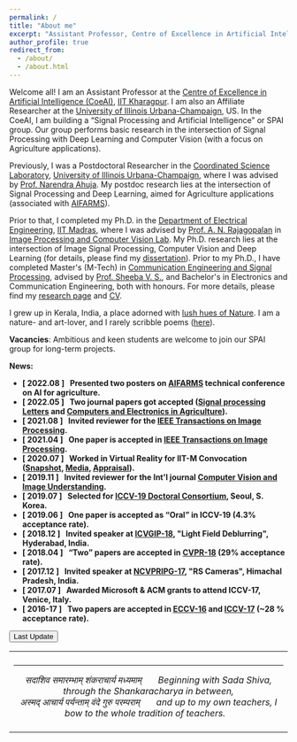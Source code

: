 ```yaml
---
permalink: /
title: "About me"
excerpt: "Assistant Professor, Centre of Excellence in Artificial Intelligence, IIT Kharagpur"
author_profile: true
redirect_from: 
  - /about/
  - /about.html
---
```

Welcome all! I am an Assistant Professor at the [Centre of Excellence in Artificial Intelligence (CoeAI)](http://www.ai.iitkgp.ac.in/), [IIT Kharagpur](https://www.iitkgp.ac.in/). I am also an Affiliate Researcher at the [University of Illinois Urbana-Champaign](https://illinois.edu/), US. 
 In the CoeAI, I am building a &#8220;Signal Processing and Artificial Intelligence&#8221; or SPAI group. Our group performs basic research in the intersection of Signal Processing with Deep Learning and Computer Vision (with a focus on Agriculture applications). 


Previously, I was a  Postdoctoral Researcher in the [Coordinated Science Laboratory](https://csl.illinois.edu/), [University of Illinois Urbana-Champaign](https://illinois.edu/), where I was advised by [Prof. Narendra Ahuja](https://ece.illinois.edu/about/directory/faculty/n-ahuja). My postdoc research lies at the intersection of  Signal Processing and Deep Learning, aimed for Agriculture applications (associated with [AIFARMS](https://aifarms.illinois.edu/)).



Prior to that, I completed my Ph.D. in the [Department of Electrical Engineering](http://www.ee.iitm.ac.in/), [IIT Madras](https://www.iitm.ac.in/), where I was  advised by [Prof. A. N. Rajagopalan](http://www.ee.iitm.ac.in/~raju/) in [Image Processing and Computer Vision Lab](http://www.ee.iitm.ac.in/ipcvlab/). My Ph.D. research lies at the intersection of Image Signal Processing, Computer Vision and Deep Learning (for details, please find my [dissertation](https://maheshmohanmr.github.io/files/phd_thesis_ons.pdf)). Prior to my Ph.D., I have completed Master's (M-Tech) in [Communication Engineering and Signal Processing](http://gectcr.ac.in/electronics-department/m-tech-ec/), advised by [Prof. Sheeba V. S.](http://gectcr.ac.in/about-us/principals-profile/), and Bachelor's in Electronics and Communication Engineering, both with honours. For more details, please find my [research page](https://maheshmohanmr.github.io/publications/) and [CV](https://maheshmohanmr.github.io/cv/).

I grew up in Kerala, India, a place adorned with [lush hues of Nature](https://www.youtube.com/watch?v=ftrFhWrvcLo). I am a nature- and art-lover, and I rarely scribble poems ([here](https://maheshmohanmr.github.io/posts/2019/09/blog-post-2/)).

<strong>Vacancies</strong>: Ambitious and keen students are welcome to join our SPAI group for long-term projects.    

 <strong>News<strong>:
  * &#91; 2022.08 &#93; &nbsp; Presented two posters on [AIFARMS](https://aifarms.illinois.edu/) technical conference on AI for agriculture.
  * &#91; 2022.05 &#93; &nbsp; Two journal papers got accepted ([Signal processing Letters](https://ieeexplore.ieee.org/xpl/RecentIssue.jsp?punumber=97) and [Computers and Electronics in Agriculture](https://www.sciencedirect.com/journal/computers-and-electronics-in-agriculture)).
  * &#91; 2021.08 &#93; &nbsp; Invited reviewer for the [IEEE Transactions on Image Processing](https://ieeexplore.ieee.org/xpl/RecentIssue.jsp?punumber=83).
   * &#91; 2021.04 &#93; &nbsp; One paper is accepted in [IEEE Transactions on Image Processing](https://ieeexplore.ieee.org/xpl/RecentIssue.jsp?punumber=83).
  * &#91; 2020.07 &#93; &nbsp; Worked in Virtual Reality for IIT-M Convocation ([Snapshot](https://www.youtube.com/watch?v=xe79RbOzKnw), [Media](https://www.newindianexpress.com/cities/chennai/2020/oct/26/iit-madras-convocation-held-technology-gives-event-a-touch-of-reality-2215003.html), [Appraisal](https://www.youtube.com/watch?v=kPBeXzUG_MA&feature=youtu.be&t=4064)).
  * &#91; 2019.11 &#93; &nbsp; Invited reviewer for the Int'l journal [Computer Vision and Image Understanding](https://www.journals.elsevier.com/computer-vision-and-image-understanding).
  * &#91; 2019.07 &#93; &nbsp; Selected for [ICCV-19 Doctoral Consortium](http://iccv2019.thecvf.com/program/doctoral_consortium), Seoul, S. Korea.
  * &#91;	2019.06 &#93; &nbsp; One paper is accepted as <q>Oral</q> in ICCV-19 	(4.3% acceptance rate).
  * &#91;	2018.12 &#93; &nbsp; Invited speaker at [ICVGIP-18](https://cvit.iiit.ac.in/icvgip18/), "Light Field Deblurring", Hyderabad, India.
  * &#91;	2018.04 &#93; &nbsp; <q>Two</q> papers are accepted in [CVPR-18](https://www.google.com/search?q=cvpr+2018&ie=utf-8&oe=utf-8&client=firefox-b-e) (29% acceptance rate).
   * &#91;	2017.12 &#93; &nbsp; Invited speaker at [NCVPRIPG-17](http://ncvpripg.iitmandi.ac.in/), "RS Cameras", Himachal Pradesh, India.
  * &#91;	2017.07 &#93; &nbsp; Awarded Microsoft & ACM  grants  to attend ICCV-17, Venice, Italy.
  * &#91;	2016-17 &#93; &nbsp; Two papers are accepted in [ECCV-16](http://www.eccv2016.org/) and [ICCV-17](http://iccv2017.thecvf.com/) 	(~28 % acceptance rate).
  <!-- * &#91; 2019.07 &#93; &nbsp; Awarded Google  grant to attend [ICCV-19](http://iccv2019.thecvf.com/), Seoul, S. Korea.-->
<html>
<body>



<button onclick="myFunction()">Last Update</button>

<p id="demo"></p>

<script>
function myFunction() {
  var x = new Date(document.lastModified);
  document.getElementById("demo").innerHTML = x;
}
</script>
 <table style="width:100%;border:0px;border-spacing:0px;border-collapse:collapse;margin-right:auto;margin-left:auto;"><tbody>
            <tr>
            <td style="padding:8px;width:100%;vertical-align:middle;border:0px">
                 <p>
<hr>
<center>
<i>सदाशिव समारम्भाम् शंकराचार्य मध्यमाम् &nbsp; &nbsp; &nbsp; Beginning with Sada Shiva, through the Shankaracharya in between, <br> अस्मद् आचार्य पर्यन्ताम् वंदे गुरु परम्पराम्  &nbsp; &nbsp; &nbsp;  and up to my own teachers, I bow to the whole tradition of teachers.&nbsp; &nbsp;  </i>
</center>
              </p>
            </td>
          </tr>
</tbody></table>
</body>
</html>
